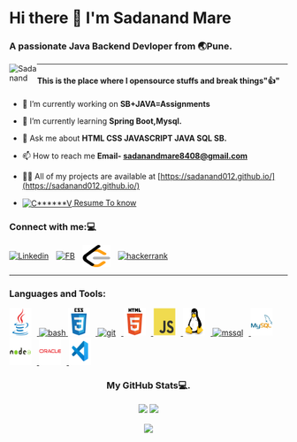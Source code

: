 <h1>Hi there 👋 I'm Sadanand Mare</h1>
<h3 align="left">A passionate Java Backend Devloper from 🌏Pune.</h3>

<p><img align="left" width="10%" src="https://komarev.com/ghpvc/?username=Sadanand012&label=Profile%20views&color=0969DA&style=flat" alt="Sadanand" /></p>

<hr>

<h4 align="left">This is the place where I opensource stuffs and break things"👍"</h4> 

- 🔭 I’m currently working on **SB+JAVA=Assignments**

- 🌱 I’m currently learning **Spring Boot,Mysql.**

- 💬 Ask me about **HTML CSS JAVASCRIPT JAVA SQL SB.**

- 📫 How to reach me **Email- sadanandmare8408@gmail.com**

- 👨‍💻 All of my projects are available at [https://sadanand012.github.io/](https://sadanand012.github.io/)

- <a href="#" target="blank"><img align="center" src="https://png.pngtree.com/png-clipart/20190705/original/pngtree-vector-business-man-icon-png-image_4184077.jpg" alt="C******V" height="30" width="40" backgroundColor = "red"/> Resume To know </a>


<h3 align="left">Connect with me:💻</h3>
<p align="left">
<a href="https://www.linkedin.com/in/sadanand-mare-a8396a223/" target="blank"><img align="center" src="https://raw.githubusercontent.com/rahuldkjain/github-profile-readme-generator/master/src/images/icons/Social/linked-in-alt.svg" alt="Linkedin" height="40" width="50" style="margin-right: 10px;" /></a>
<a href="https://fb.com/sadanand.mare.7" target="blank"><img align="center" src="https://raw.githubusercontent.com/rahuldkjain/github-profile-readme-generator/master/src/images/icons/Social/facebook.svg" alt="FB" height="40" width="50" style="margin-right: 10px;" /></a>
<a href="https://leetcode.com/Sadanand7/" target="blank"><img align="center" src="https://github.com/Sadanand012/Online_Doc/blob/main/assets/leetcode.png" alt="leetcode" height="40" width="50" style="margin-right: 10px;" /></a>
<a href="https://www.hackerrank.com/" target="blank"><img align="center" src="https://raw.githubusercontent.com/rahuldkjain/github-profile-readme-generator/master/src/images/icons/Social/hackerrank.svg" alt="hackerrank" height="40" width="50" style="margin-right: 10px;"/></a>
</p>
<hr>
<h3 align="left">Languages and Tools:</h3>
<p align="left" ><a href="https://www.java.com" target="_blank" rel="noreferrer"> <img src="https://raw.githubusercontent.com/devicons/devicon/master/icons/java/java-original.svg" alt="java" width="40" height="50" style="margin-right: 10px;"/> </a>
<a href="https://www.gnu.org/software/bash/" target="_blank" rel="noreferrer"> <img src="https://www.vectorlogo.zone/logos/gnu_bash/gnu_bash-icon.svg" alt="bash" width="40" height="40"/> </a>
<a href="https://www.w3schools.com/css/" target="_blank" rel="noreferrer"> <img src="https://raw.githubusercontent.com/devicons/devicon/master/icons/css3/css3-original-wordmark.svg" alt="css3" width="40" height="50" style="margin-right: 10px;"/> </a>
<a href="https://git-scm.com/" target="_blank" rel="noreferrer"> <img src="https://www.vectorlogo.zone/logos/git-scm/git-scm-icon.svg" alt="git" width="40" height="50" style="margin-right: 10px;"/> </a> 
<a href="https://www.w3.org/html/" target="_blank" rel="noreferrer"> <img src="https://raw.githubusercontent.com/devicons/devicon/master/icons/html5/html5-original-wordmark.svg" alt="html5"width="40" height="50" style="margin-right: 10px;"/> </a>
<a href="https://developer.mozilla.org/en-US/docs/Web/JavaScript" target="_blank" rel="noreferrer"> <img src="https://raw.githubusercontent.com/devicons/devicon/master/icons/javascript/javascript-original.svg" alt="javascript" width="40" height="50" style="margin-right: 10px;"/> </a>
<a href="https://www.linux.org/" target="_blank" rel="noreferrer"> <img src="https://raw.githubusercontent.com/devicons/devicon/master/icons/linux/linux-original.svg" alt="linux" width="40" height="50" style="margin-right: 10px;"/> </a> 
<a href="https://www.microsoft.com/en-us/sql-server" target="_blank" rel="noreferrer"> <img src="https://www.svgrepo.com/show/303229/microsoft-sql-server-logo.svg" alt="mssql" width="40" height="50" style="margin-right: 10px;"/> </a> 
<a href="https://www.mysql.com/" target="_blank" rel="noreferrer"> <img src="https://raw.githubusercontent.com/devicons/devicon/master/icons/mysql/mysql-original-wordmark.svg" alt="mysql" width="40" height="50" style="margin-right: 10px;"/> </a> 
<a href="https://nodejs.org" target="_blank" rel="noreferrer"> <img src="https://raw.githubusercontent.com/devicons/devicon/master/icons/nodejs/nodejs-original-wordmark.svg" alt="nodejs" width="40" height="50" style="margin-right: 10px;"/> </a>
<a href="https://www.oracle.com/" target="_blank" rel="noreferrer"> <img src="https://raw.githubusercontent.com/devicons/devicon/master/icons/oracle/oracle-original.svg" alt="oracle" width="40" height="50" style="margin-right: 10px;"/> </a>
<a href="https://code.visualstudio.com/" target="_blank" rel="vs"> <img src="https://github.com/Sadanand012/Online_Doc/blob/main/assets/VS%20code.jpg" alt="Visual Studio" width="40" height="50" style="margin-right: 10px;"/> </a></p>


<h3 align="center">My GitHub Stats💻.</h3>

<div align="center">
<img align="center" width="38%" src="https://github-readme-stats.vercel.app/api?username=Sadanand012&show_icons=true&theme=midnight" />

<img align="center" width="38%" src="https://github-readme-streak-stats.herokuapp.com/?user=Sadanand012&theme=midnight&hide_border=false" />
<br>
<br>
<img align="center" width="38%" src="https://github-readme-stats.vercel.app/api/top-langs/?username=Sadanand012&theme=midnight&hide_border=false&include_all_commits=true&count_private=true&layout=compact" />
<div>






<br>
<a href="#"><img alt="" src="https://denvercoder1-activity-graph.herokuapp.com/graph/?username=Sadanand012&bg_color=1F222E&color=F8D866&line=F85D7F&point=FFFFFF&hide_border=true" /></a>







